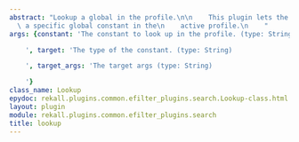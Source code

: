 ```yaml
---
abstract: "Lookup a global in the profile.\n\n    This plugin lets the user ask for\
  \ a specific global constant in the\n    active profile.\n    "
args: {constant: 'The constant to look up in the profile. (type: String)

    ', target: 'The type of the constant. (type: String)

    ', target_args: 'The target args (type: String)

    '}
class_name: Lookup
epydoc: rekall.plugins.common.efilter_plugins.search.Lookup-class.html
layout: plugin
module: rekall.plugins.common.efilter_plugins.search
title: lookup
---
```

